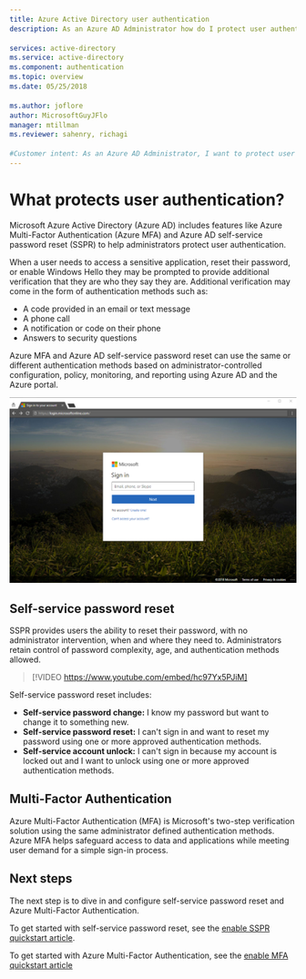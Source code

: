```yaml
---
title: Azure Active Directory user authentication
description: As an Azure AD Administrator how do I protect user authentication while reducing end-user impact?

services: active-directory
ms.service: active-directory
ms.component: authentication
ms.topic: overview
ms.date: 05/25/2018

ms.author: joflore
author: MicrosoftGuyJFlo
manager: mtillman
ms.reviewer: sahenry, richagi

#Customer intent: As an Azure AD Administrator, I want to protect user authentication to make the sign-in process safe.
---
```

# What protects user authentication?

Microsoft Azure Active Directory (Azure AD) includes features like Azure Multi-Factor Authentication (Azure MFA) and Azure AD self-service password reset (SSPR) to help administrators protect user authentication.

When a user needs to access a sensitive application, reset their password, or enable Windows Hello they may be prompted to provide additional verification that they are who they say they are. Additional verification may come in the form of authentication methods such as:

* A code provided in an email or text message
* A phone call
* A notification or code on their phone
* Answers to security questions

Azure MFA and Azure AD self-service password reset can use the same or different authentication methods based on administrator-controlled configuration, policy, monitoring, and reporting using Azure AD and the Azure portal.

![Example login.microsoftonline.com login page in Chrome](media/overview-authentication/overview-login.png)

## Self-service password reset

SSPR provides users the ability to reset their password, with no administrator intervention, when and where they need to. Administrators retain control of password complexity, age, and authentication methods allowed.

> [!VIDEO https://www.youtube.com/embed/hc97Yx5PJiM]

Self-service password reset includes:

* **Self-service password change:** I know my password but want to change it to something new.
* **Self-service password reset:** I can't sign in and want to reset my password using one or more approved authentication methods.
* **Self-service account unlock:** I can't sign in because my account is locked out and I want to unlock using one or more approved authentication methods.

## Multi-Factor Authentication

Azure Multi-Factor Authentication (MFA) is Microsoft's two-step verification solution using the same administrator defined authentication methods. Azure MFA helps safeguard access to data and applications while meeting user demand for a simple sign-in process.

## Next steps

The next step is to dive in and configure self-service password reset and Azure Multi-Factor Authentication.

To get started with self-service password reset, see the [enable SSPR quickstart article](quickstart-sspr.md).

To get started with Azure Multi-Factor Authentication, see the [enable MFA quickstart article](quickstart-mfa.md)